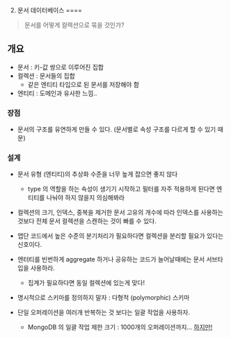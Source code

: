 02. 문서 데이터베이스
====

> 문서를 어떻게 컬렉션으로 묶을 것인가?

## 개요

* 문서 : 키-값 쌍으로 이루어진 집합
* 컬렉션 : 문서들의 집합
  * 같은 엔티티 타입으로 된 문서를 저장해야 함
* 엔티티 : 도메인과 유사한 느낌..

### 장점

* 문서의 구조를 유연하게 만들 수 있다. (문서별로 속성 구조를 다르게 할 수 있기 때문)

### 설계

* 문서 유형 (엔티티)의 추상화 수준을 너무 높게 잡으면 좋지 않다
  * type 의 역할을 하는 속성이 생기기 시작하고 필터를 자주 적용하게 된다면 엔티티를 나눠야 하지 않을지 의심해봐라
* 컬렉션의 크기, 인덱스, 중복을 제거한 문서 고유의 개수에 따라 인덱스를 사용하는 것보다 전체 문서 컬렉션을 스캔하는 것이 빠를 수 있다.

* 앱단 코드에서 높은 수준의 분기처리가 필요하다면 컬렉션을 분리할 필요가 있다는 신호이다.
* 엔터티를 빈번하게 aggregate 하거나 공유하는 코드가 늘어날때에는 문서 서브타입을 사용하라.
  * 집계가 필요하다면 동일 컬렉션에 있는게 맞다!
* 명시적으로 스키마를 정의하지 말자 : 다형적 (polymorphic) 스키마
* 단일 오퍼레이션을 여러개 반복하는 것 보다는 일괄 작업을 사용하자.
  * MongoDB 의 일괄 작업 제한 크기 : 1000개의 오퍼레이션까지... [하지만!](https://jira.mongodb.org/browse/DOCS-3603)

